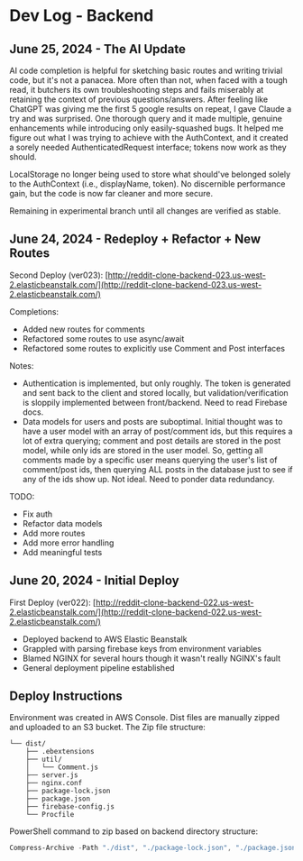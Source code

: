 # Dev Log - Backend

## June 25, 2024 - The AI Update

AI code completion is helpful for sketching basic routes and writing trivial code, but it's not a panacea. More often than not, when faced with a tough read, it butchers its own troubleshooting steps and fails miserably at retaining the context of previous questions/answers. After feeling like ChatGPT was giving me the first 5 google results on repeat, I gave Claude a try and was surprised. One thorough query and it made multiple, genuine enhancements while introducing only easily-squashed bugs. It helped me figure out what I was trying to achieve with the AuthContext, and it created a sorely needed AuthenticatedRequest interface; tokens now work as they should.

LocalStorage no longer being used to store what should've belonged solely to the AuthContext (i.e., displayName, token). No discernible performance gain, but the code is now far cleaner and more secure.

Remaining in experimental branch until all changes are verified as stable.

## June 24, 2024 - Redeploy + Refactor + New Routes

Second Deploy (ver023): [http://reddit-clone-backend-023.us-west-2.elasticbeanstalk.com/](http://reddit-clone-backend-023.us-west-2.elasticbeanstalk.com/)

Completions:

- Added new routes for comments
- Refactored some routes to use async/await
- Refactored some routes to explicitly use Comment and Post interfaces

Notes:

- Authentication is implemented, but only roughly. The token is generated and sent back to the client and stored locally, but validation/verification is sloppily implemented between front/backend. Need to read Firebase docs.
- Data models for users and posts are suboptimal. Initial thought was to have a user model with an array of post/comment ids, but this requires a lot of extra querying; comment and post details are stored in the post model, while only ids are stored in the user model. So, getting all comments made by a specific user means querying the user's list of comment/post ids, then querying ALL posts in the database just to see if any of the ids show up. Not ideal. Need to ponder data redundancy.

TODO:

- Fix auth
- Refactor data models
- Add more routes
- Add more error handling
- Add meaningful tests

## June 20, 2024 - Initial Deploy

First Deploy (ver022): [http://reddit-clone-backend-022.us-west-2.elasticbeanstalk.com/](http://reddit-clone-backend-022.us-west-2.elasticbeanstalk.com/)

- Deployed backend to AWS Elastic Beanstalk
- Grappled with parsing firebase keys from environment variables
- Blamed NGINX for several hours though it wasn't really NGINX's fault
- General deployment pipeline established

## Deploy Instructions

Environment was created in AWS Console. Dist files are manually zipped and uploaded to an S3 bucket. The Zip file structure:

```
└── dist/
    ├── .ebextensions
    ├── util/
    │   └── Comment.js
    ├── server.js
    ├── nginx.conf
    ├── package-lock.json
    ├── package.json
    ├── firebase-config.js
    └── Procfile
```

PowerShell command to zip based on backend directory structure:

```powershell
Compress-Archive -Path "./dist", "./package-lock.json", "./package.json", "./Procfile" -DestinationPath "reddit-clone-backend-022.zip"
```
